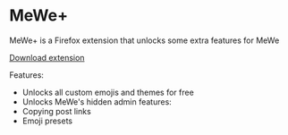 # MeWe+

MeWe+ is a Firefox extension that unlocks some extra features for MeWe

[Download extension](https://addons.mozilla.org/en-GB/firefox/addon/mewe_plus/)

Features:

- Unlocks all custom emojis and themes for free
- Unlocks MeWe's hidden admin features:
 - Copying post links
 - Emoji presets

